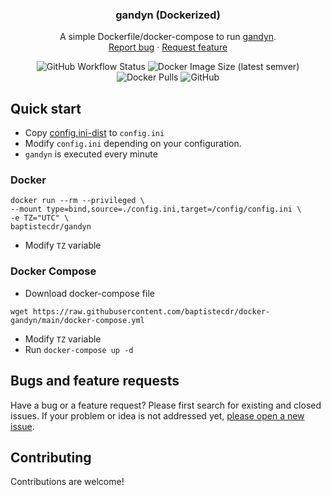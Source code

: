 <h3 align="center">gandyn (Dockerized)</h3>
<p align="center">
    A simple Dockerfile/docker-compose to run <a href="https://github.com/Danamir/dyn-gandi">gandyn</a>.
    <br>
    <a href="https://github.com/baptistecdr/docker-gandyn/issues/new">Report bug</a>
    ·
    <a href="https://github.com/baptistecdr/docker-gandyn/issues/new">Request feature</a>
</p>

<div align="center">

![GitHub Workflow Status](https://img.shields.io/github/workflow/status/baptistecdr/docker-gandyn/ci)
![Docker Image Size (latest semver)](https://img.shields.io/docker/image-size/baptistecdr/gandyn)
![Docker Pulls](https://img.shields.io/docker/pulls/baptistecdr/gandyn)
![GitHub](https://img.shields.io/github/license/baptistecdr/docker-gandyn)

</div>

## Quick start

* Copy [config.ini-dist](https://github.com/Danamir/dyn-gandi/blob/master/config.ini-dist) to `config.ini`
* Modify `config.ini` depending on your configuration.
* `gandyn` is executed every minute

### Docker

```shell
docker run --rm --privileged \
--mount type=bind,source=./config.ini,target=/config/config.ini \
-e TZ="UTC" \
baptistecdr/gandyn
```
* Modify `TZ` variable

### Docker Compose

* Download docker-compose file
```shell
wget https://raw.githubusercontent.com/baptistecdr/docker-gandyn/main/docker-compose.yml
```
* Modify `TZ` variable
* Run `docker-compose up -d`

## Bugs and feature requests

Have a bug or a feature request? Please first search for existing and closed issues. If your problem or idea is not
addressed yet, [please open a new issue](https://github.com/baptistecdr/docker-gandyn/issues).

## Contributing

Contributions are welcome!
